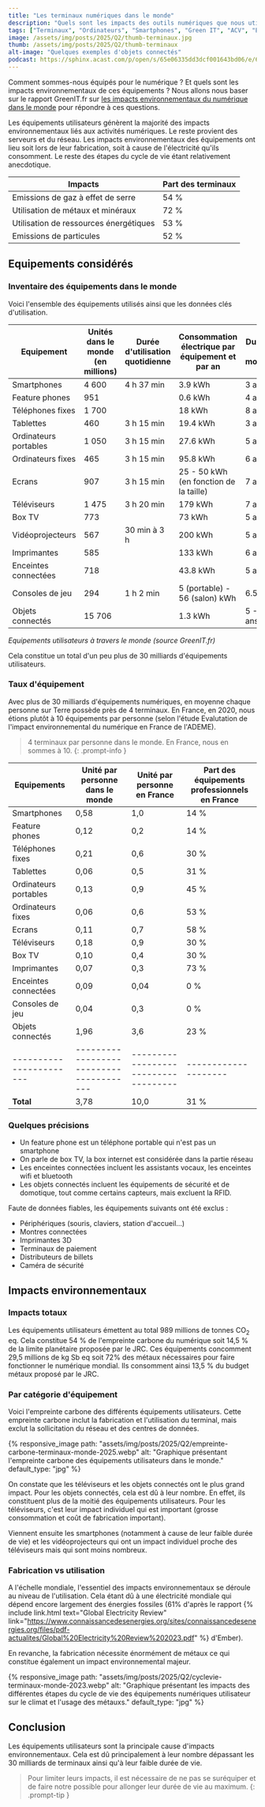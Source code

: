 ```yaml
---
title: "Les terminaux numériques dans le monde"
description: "Quels sont les impacts des outils numériques que nous utilisons ?"
tags: ["Terminaux", "Ordinateurs", "Smartphones", "Green IT", "ACV", "Environnement", "Monde"]
image: /assets/img/posts/2025/Q2/thumb-terminaux.jpg
thumb: /assets/img/posts/2025/Q2/thumb-terminaux
alt-image: "Quelques exemples d'objets connectés"
podcast: https://sphinx.acast.com/p/open/s/65e06335dd3dcf001643bd06/e/67f3ccf6e8676925926c3478/media.mp3
---
```


Comment sommes-nous équipés pour le numérique ? Et quels sont les impacts environnementaux de ces équipements ? Nous allons nous baser sur le rapport GreenIT.fr sur [les impacts environnementaux du numérique dans le monde](/blog/2025/02/06/impacts-numerique-monde) pour répondre à ces questions.

Les équipements utilisateurs génèrent la majorité des impacts environnementaux liés aux activités numériques. Le reste provient des serveurs et du réseau. Les impacts environnementaux des équipements ont lieu soit lors de leur fabrication, soit à cause de l'électricité qu'ils consomment. Le reste des étapes du cycle de vie étant relativement anecdotique.

| Impacts                  | Part des terminaux |
| ---------------------------------------|------|
| Emissions de gaz à effet de serre      | 54 % |
| Utilisation de métaux et minéraux      | 72 % |
| Utilisation de ressources énergétiques | 53 % |
| Emissions de particules                | 52 % |

## Equipements considérés

### Inventaire des équipements dans le monde

Voici l'ensemble des équipements utilisés ainsi que les données clés d'utilisation.

| Equipement   | Unités dans le monde (en millions) | Durée d'utilisation quotidienne | Consommation électrique par équipement et par an | Durée de vie moyenne |
|-----------------------|--------|--------------|-------------|--------|
| Smartphones           | 4 600  | 4 h 37 min   | 3.9 kWh     | 3 ans  |
| Feature phones        | 951    |              | 0.6 kWh     | 4 ans  |
| Téléphones fixes      | 1 700  |              | 18 kWh      | 8 ans  |
| Tablettes             | 460    | 3 h 15 min   | 19.4 kWh    | 3 ans  |
| Ordinateurs portables | 1 050  | 3 h 15 min   | 27.6 kWh    | 5 ans  |
| Ordinateurs fixes     | 465    | 3 h 15 min   | 95.8 kWh    | 6 ans  |
| Ecrans                | 907    | 3 h 15 min   | 25 - 50 kWh (en fonction de la taille) | 7 ans  |
| Téléviseurs           | 1 475  | 3 h 20 min   | 179 kWh     | 7 ans  |
| Box TV                | 773    |              | 73 kWh      | 5 ans  |
| Vidéoprojecteurs      | 567    | 30 min à 3 h | 200 kWh     | 5 ans  |
| Imprimantes           | 585    |              | 133 kWh     | 6 ans  |
| Enceintes connectées  | 718    |              | 43.8 kWh    | 5 ans  |
| Consoles de jeu       | 294    | 1 h 2 min    | 5 (portable) - 56  (salon) kWh  | 6.5 ans|
| Objets connectés      | 15 706 |              | 1.3 kWh     |5 - 12 ans |

*Equipements utilisateurs à travers le monde (source GreenIT.fr)*

Cela constitue un total d'un peu plus de 30 milliards d'équipements utilisateurs.

### Taux d'équipement 

Avec plus de 30 milliards d'équipements numériques, en moyenne chaque personne sur Terre possède près de 4 terminaux. En France, en 2020, nous étions plutôt à 10 équipements par personne (selon l'étude Evalutation de l'impact environnemental du numérique en France de l'ADEME).

> 4 terminaux par personne dans le monde. En France, nous en sommes à 10.
{: .prompt-info }

| Equipements | Unité par personne dans le monde | Unité par personne en France | Part des équipements professionnels en France |
|-------------|----------------------------------|------------------------------|------------------------------------|
| Smartphones           | 0,58                                  | 1,0                                | 14 %               |
| Feature phones        | 0,12                                  | 0,2                                | 14 %               |
| Téléphones fixes      | 0,21                                  | 0,6                                | 30 %               |
| Tablettes             | 0,06                                  | 0,5                                | 31 %               |
| Ordinateurs portables | 0,13                                  | 0,9                                | 45 %               |
| Ordinateurs fixes     | 0,06                                  | 0,6                                | 53 %               |
| Ecrans                | 0,11                                  | 0,7                                | 58 %               |
| Téléviseurs           | 0,18                                  | 0,9                                | 30 %               |
| Box TV                | 0,10                                  | 0,4                                | 30 %               |
| Imprimantes           | 0,07                                  | 0,3                                | 73 %               |
| Enceintes connectées  | 0,09                                  | 0,04                               | 0 %                |
| Consoles de jeu       | 0,04                                  | 0,3                                | 0 %                |
| Objets connectés      | 1,96                                  | 3,6                                | 23 %               |
|-----------------------|---------------------------------------|------------------------------------|--------------------|
| **Total**             | 3,78                                  | 10,0                               | 31 %               |

### Quelques précisions

- Un feature phone est un téléphone portable qui n'est pas un smartphone
- On parle de box TV, la box internet est considérée dans la partie réseau
- Les enceintes connectées incluent les assistants vocaux, les enceintes wifi et bluetooth
- Les objets connectés incluent les équipements de sécurité et de domotique, tout comme certains capteurs, mais excluent la RFID.

Faute de données fiables, les équipements suivants ont été exclus :
- Périphériques (souris, claviers, station d'accueil...)
- Montres connectées
- Imprimantes 3D
- Terminaux de paiement
- Distributeurs de billets
- Caméra de sécurité

## Impacts environnementaux 

### Impacts totaux

Les équipements utilisateurs émettent au total 989 millions de tonnes CO<sub>2</sub> eq. Cela constitue 54 % de l'empreinte carbone du numérique soit 14,5 % de la limite planétaire proposée par le JRC.
Ces équipements concomment 29,5 millions de kg Sb eq soit 72% des métaux nécessaires pour faire fonctionner le numérique mondial. Ils consomment ainsi 13,5 % du budget métaux proposé par le JRC. 

### Par catégorie d'équipement

Voici l'empreinte carbone des différents équipements utilisateurs. Cette empreinte carbone inclut la fabrication et l'utilisation du terminal, mais exclut la sollicitation du réseau et des centres de données.

{% responsive_image 
  path: "assets/img/posts/2025/Q2/empreinte-carbone-terminaux-monde-2025.webp"
  alt: "Graphique présentant l'empreinte carbone des équipements utilisateurs dans le monde."
  default_type: "jpg"
%}

On constate que les téléviseurs et les objets connectés ont le plus grand impact. Pour les objets connectés, cela est dû à leur nombre. En effet, ils constituent plus de la moitié des équipements utilisateurs. Pour les téléviseurs, c'est leur impact individuel qui est important (grosse consommation et coût de fabrication important).

Viennent ensuite les smartphones (notamment à cause de leur faible durée de vie) et les vidéoprojecteurs qui ont un impact individuel proche des téléviseurs mais qui sont moins nombreux.

### Fabrication vs utilisation

A l'échelle mondiale, l'essentiel des impacts environnementaux se déroule au niveau de l'utilisation. Cela étant dû à une électricité mondiale qui dépend encore largement des énergies fossiles (61% d'après le rapport {% include link.html text="Global Electricity Review" link="https://www.connaissancedesenergies.org/sites/connaissancedesenergies.org/files/pdf-actualites/Global%20Electricity%20Review%202023.pdf" %} d'Ember).

En revanche, la fabrication nécessite énormément de métaux ce qui constitue également un impact environnemental majeur.

{% responsive_image 
  path: "assets/img/posts/2025/Q2/cyclevie-terminaux-monde-2023.webp"
  alt: "Graphique présentant les impacts des différentes étapes du cycle de vie des équipements numériques utilisateur sur le climat et l'usage des métauxs."
  default_type: "jpg"
%}

## Conclusion

Les équipements utilisateurs sont la principale cause d'impacts environnementaux. Cela est dû principalement à leur nombre dépassant les 30 milliards de terminaux ainsi qu'à leur faible durée de vie.

> Pour limiter leurs impacts, il est nécessaire de ne pas se suréquiper et de faire notre possible pour allonger leur durée de vie au maximum.
{: .prompt-tip }